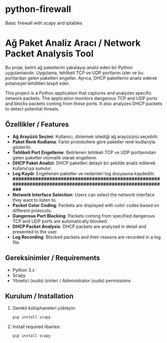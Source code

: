 # python-firewall
Basic firewall with scapy and iptables

# Ağ Paket Analiz Aracı / Network Packet Analysis Tool

Bu proje, belirli ağ paketlerini yakalayıp analiz eden bir Python uygulamasıdır. Uygulama, tehlikeli TCP ve UDP portlarını izler ve bu portlardan gelen paketleri engeller. Ayrıca, DHCP paketlerini analiz ederek potansiyel tehditleri tespit eder.

This project is a Python application that captures and analyzes specific network packets. The application monitors dangerous TCP and UDP ports and blocks packets coming from these ports. It also analyzes DHCP packets to detect potential threats.

## Özellikler / Features

- **Ağ Arayüzü Seçimi**: Kullanıcı, dinlemek istediği ağ arayüzünü seçebilir.
- **Paket Renk Kodlama**: Farklı protokollere göre paketler renk kodlarıyla gösterilir.
- **Tehlikeli Port Engelleme**: Belirlenen tehlikeli TCP ve UDP portlarından gelen paketler otomatik olarak engellenir.
- **DHCP Paket Analizi**: DHCP paketleri detaylı bir şekilde analiz edilerek kullanıcıya sunulur.
- **Log Kaydı**: Engellenen paketler ve nedenleri log dosyasına kaydedilir.
**###########################################################################################################**
- **Network Interface Selection**: Users can select the network interface they want to listen to.
- **Packet Color Coding**: Packets are displayed with color codes based on different protocols.
- **Dangerous Port Blocking**: Packets coming from specified dangerous TCP and UDP ports are automatically blocked.
- **DHCP Packet Analysis**: DHCP packets are analyzed in detail and presented to the user.
- **Log Recording**: Blocked packets and their reasons are recorded in a log file.

## Gereksinimler / Requirements

- Python 3.x
- Scapy 
- Yönetici (sudo) izinleri /  Administrator (sudo) permissions

## Kurulum / Installation

1. Gerekli kütüphaneleri yükleyin:
   ```bash
   pip install scapy

   
1. Install required libaries:
   ```bash
   pip install scapy
